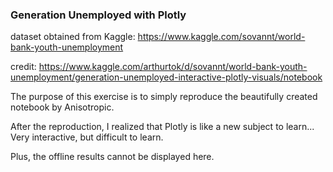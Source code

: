 ### Generation Unemployed with Plotly
dataset obtained from Kaggle: https://www.kaggle.com/sovannt/world-bank-youth-unemployment

credit: https://www.kaggle.com/arthurtok/d/sovannt/world-bank-youth-unemployment/generation-unemployed-interactive-plotly-visuals/notebook

The purpose of this exercise is to simply reproduce the beautifully created notebook by Anisotropic.

After the reproduction, I realized that Plotly is like a new subject to learn... Very interactive, but difficult to learn.

Plus, the offline results cannot be displayed here. 
